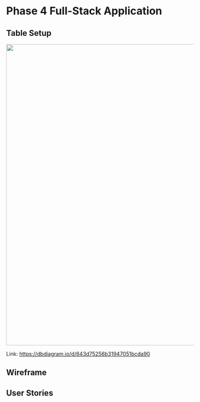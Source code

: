 # Phase 4 Full-Stack Application
## Table Setup

<img width="807" src="https://user-images.githubusercontent.com/35367152/232583149-986d47ed-2c87-4415-a855-5f87ecfbcc20.png">

Link: https://dbdiagram.io/d/643d75256b31947051bcda90

## Wireframe


## User Stories


